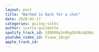 ```yaml
---
layout: post
title: "Warhed is back for a chat"
date: 2020-03-17
categories: guilmy-talks
author: justin-guilmette
spotify_track_id: 5INhR8q3n9kgOGVNcAQXWz
youtube_video_id: Fsauw_1QigU
apple_track_id: 
---
```

